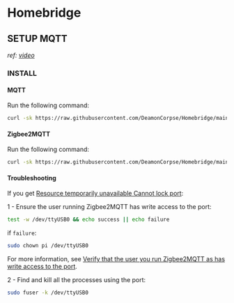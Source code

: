 # Homebridge

## SETUP MQTT
*ref: [video](https://youtu.be/efmsed9Aj-o?si=00LuOsp-vYOo1eDA)*
### INSTALL
#### MQTT
Run the following command:
``` sh
curl -sk https://raw.githubusercontent.com/DeamonCorpse/Homebridge/main/MQTT%20Install | sudo bash -
```

#### Zigbee2MQTT
Run the following command:
```sh
curl -sk https://raw.githubusercontent.com/DeamonCorpse/Homebridge/main/Zigbee2MQTT%20Install | sudo bash -
```

#### Troubleshooting
If you get [Resource temporarily unavailable Cannot lock port](https://www.zigbee2mqtt.io/guide/installation/20_zigbee2mqtt-fails-to-start.html#error-resource-temporarily-unavailable-cannot-lock-port):

1 - Ensure the user running Zigbee2MQTT has write access to the port:
```sh
test -w /dev/ttyUSB0 && echo success || echo failure
```
if `failure`:
``` sh
sudo chown pi /dev/ttyUSB0
```
For more information, see [Verify that the user you run Zigbee2MQTT as has write access to the port](https://www.zigbee2mqtt.io/guide/installation/20_zigbee2mqtt-fails-to-start.html#verify-that-the-user-you-run-zigbee2mqtt-as-has-write-access-to-the-port).

2 - Find and kill all the processes using the port:
``` sh
sudo fuser -k /dev/ttyUSB0
```
